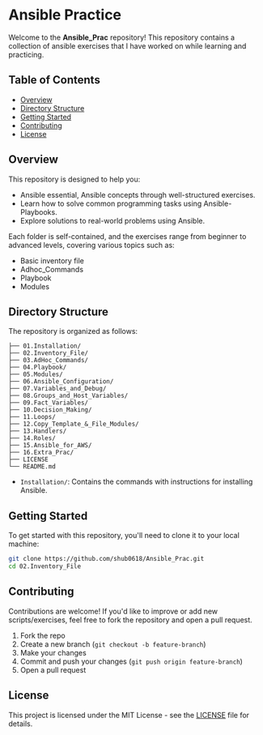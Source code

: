 # Ansible Practice

Welcome to the **Ansible_Prac** repository!
This repository contains a collection of ansible exercises that I have worked on while learning and practicing.

## Table of Contents

- [Overview](#overview)
- [Directory Structure](#directory-structure)
- [Getting Started](#getting-started)
- [Contributing](#contributing)
- [License](#license)

## Overview

This repository is designed to help you:
- Ansible essential, Ansible concepts through well-structured exercises.
- Learn how to solve common programming tasks using Ansible-Playbooks.
- Explore solutions to real-world problems using Ansible.

Each folder is self-contained, and the exercises range from beginner to advanced levels, covering various topics such as:
- Basic inventory file
- Adhoc_Commands
- Playbook
- Modules

## Directory Structure

The repository is organized as follows:

```plaintext
├── 01.Installation/
├── 02.Inventory_File/
├── 03.AdHoc_Commands/
├── 04.Playbook/
├── 05.Modules/
├── 06.Ansible_Configuration/
├── 07.Variables_and_Debug/
├── 08.Groups_and_Host_Variables/
├── 09.Fact_Variables/
├── 10.Decision_Making/
├── 11.Loops/
├── 12.Copy_Template_&_File_Modules/
├── 13.Handlers/
├── 14.Roles/
├── 15.Ansible_for_AWS/
├── 16.Extra_Prac/
├── LICENSE
└── README.md
```

  - `Installation/`: Contains the commands with instructions for installing Ansible.
## Getting Started

To get started with this repository, you'll need to clone it to your local machine:

```bash
git clone https://github.com/shub0618/Ansible_Prac.git
cd 02.Inventory_File
```

## Contributing

Contributions are welcome! If you'd like to improve or add new scripts/exercises, feel free to fork the repository and open a pull request.

1. Fork the repo
2. Create a new branch (`git checkout -b feature-branch`)
3. Make your changes
4. Commit and push your changes (`git push origin feature-branch`)
5. Open a pull request

## License

This project is licensed under the MIT License - see the [LICENSE](LICENSE) file for details.

